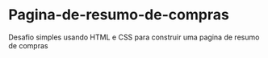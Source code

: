# Pagina-de-resumo-de-compras
Desafio simples usando HTML e CSS para construir uma pagina de resumo de compras
